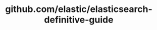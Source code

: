 ---
layout: post
title: github.com/elastic/elasticsearch-definitive-guide
categories: link
tags: [انگلیسی, گیت‌هاب, برنامه‌نویسی]
---
